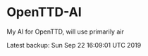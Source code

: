 # OpenTTD-AI
My AI for OpenTTD, will use primarily air

Latest backup: Sun Sep 22 16:09:01 UTC 2019
